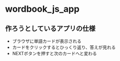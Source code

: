 # wordbook_js_app
## 作ろうとしているアプリの仕様
- ブラウザに単語カードが表示される
- カードをクリックするとひっくり返り、答えが見れる
- NEXTボタンを押すと次のカードへと変わる